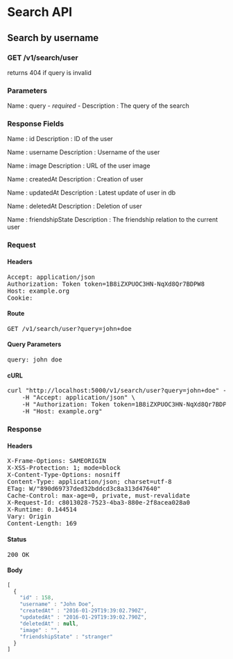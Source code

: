 # Search API

## Search by username

### GET /v1/search/user

returns 404 if query is invalid



### Parameters

Name : query *- required -*
Description : The query of the search


### Response Fields

Name : id
Description : ID of the user

Name : username
Description : Username of the user

Name : image
Description : URL of the user image

Name : createdAt
Description : Creation of user

Name : updatedAt
Description : Latest update of user in db

Name : deletedAt
Description : Deletion of user

Name : friendshipState
Description : The friendship relation to the current user

### Request

#### Headers

<pre>Accept: application/json
Authorization: Token token=1B8iZXPUOC3HN-NqXd8Qr7BDPW8
Host: example.org
Cookie: </pre>

#### Route

<pre>GET /v1/search/user?query=john+doe</pre>

#### Query Parameters

<pre>query: john doe</pre>

#### cURL

<pre class="request">curl &quot;http://localhost:5000/v1/search/user?query=john+doe&quot; -X GET \
	-H &quot;Accept: application/json&quot; \
	-H &quot;Authorization: Token token=1B8iZXPUOC3HN-NqXd8Qr7BDPW8&quot; \
	-H &quot;Host: example.org&quot;</pre>

### Response

#### Headers

<pre>X-Frame-Options: SAMEORIGIN
X-XSS-Protection: 1; mode=block
X-Content-Type-Options: nosniff
Content-Type: application/json; charset=utf-8
ETag: W/&quot;890d69737ded32bddcd3c8a313d47640&quot;
Cache-Control: max-age=0, private, must-revalidate
X-Request-Id: c8013028-7523-4ba3-880e-2f8acea028a0
X-Runtime: 0.144514
Vary: Origin
Content-Length: 169</pre>

#### Status

<pre>200 OK</pre>

#### Body

```javascript
[
  {
    "id" : 158,
    "username" : "John Doe",
    "createdAt" : "2016-01-29T19:39:02.790Z",
    "updatedAt" : "2016-01-29T19:39:02.790Z",
    "deletedAt" : null,
    "image" : "",
    "friendshipState" : "stranger"
  }
]
```
